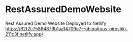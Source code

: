# RestAssuredDemoWebsite
Rest Assured Demo Website Deployed to Netlify https://62f2c75864879b1aa14709e7--ubiquitous-piroshki-211c3f.netlify.app/
